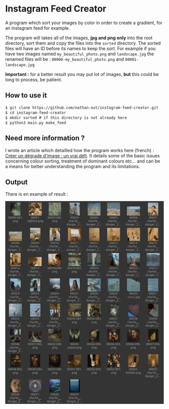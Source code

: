 # Instagram Feed Creator

A program which sort your images by color in order to create a gradient, for an instagram feed for example.

The program will takes all of the images, **jpg and png only** into the root directory, sort them and copy the files into the `sorted` directory. The sorted files will have an ID before its names to keep the sort. For example if you have two images named `my_beautiful_photo.png` and `landscape.jpg` the renamed files will be : `00000-my_beautiful_photo.png` and `00001-landscape.jpg`

**Important :** for a better result you may put lot of images, **but** this could be long to process, be patient.

## How to use it

```
$ git clone https://github.com/nathan-out/instagram-feed-creator.git
$ cd instagram-feed-creator
$ mkdir sorted # if this directory is not already here
$ python3 main.py make_feed
```

## Need more information ?

I wrote an article which detailled how the program works here (french) : [Créer un dégrade d'image : un vrai défi](https://nathan-out.github.io/posts/creer-un-degrade-dimage-un-vrai-defi/). It details some of the basic issues concerning colour sorting, treatment of dominant colours etc... and can be a means for better understanding the program and its limitations.

## Output

There is en example of result :

![](test6.png)
